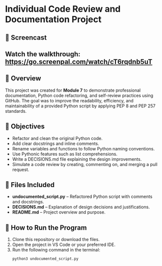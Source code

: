
# Individual Code Review and Documentation Project

## 🎥 Screencast
## Watch the walkthrough: https://go.screenpal.com/watch/cT6rqdnb5uT 

## 📘 Overview
This project was created for **Module 7** to demonstrate professional documentation, Python code refactoring, and self-review practices using GitHub. The goal was to improve the readability, efficiency, and maintainability of a provided Python script by applying PEP 8 and PEP 257 standards.

## 🧠 Objectives
- Refactor and clean the original Python code.
- Add clear docstrings and inline comments.
- Rename variables and functions to follow Python naming conventions.
- Use Pythonic features such as list comprehensions.
- Write a DECISIONS.md file explaining the design improvements.
- Simulate a code review by creating, commenting on, and merging a pull request.

## 🧩 Files Included
- **undocumented_script.py** – Refactored Python script with comments and docstrings.
- **DECISIONS.md** – Explanation of design decisions and justifications.
- **README.md** – Project overview and purpose.

## 🧪 How to Run the Program
1. Clone this repository or download the files.  
2. Open the project in VS Code or your preferred IDE.  
3. Run the following command in the terminal:
   ```bash
   python3 undocumented_script.py
